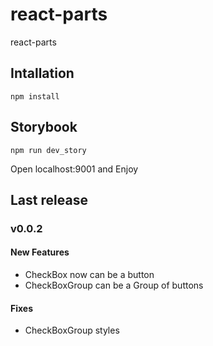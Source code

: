 # react-parts
react-parts

## Intallation

```npm install```

## Storybook

```npm run dev_story```

Open localhost:9001 and Enjoy

## Last release

### v0.0.2

#### New Features

- CheckBox now can be a button
- CheckBoxGroup can be a Group of buttons

#### Fixes

- CheckBoxGroup styles